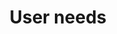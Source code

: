 ---
layout: user-needs
title: User needs
description: User needs for our service that have been identified through user research. These have been grouped by user.
permalink: "userNeeds/"
---